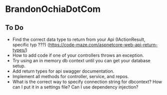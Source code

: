 # BrandonOchiaDotCom

## To Do
* Find the correct data type to return from your Api (IActionResult, specific typ ???) (https://code-maze.com/aspnetcore-web-api-return-types/)
* How to add code if one of your controllers throws an exception.
* Try using an in memory db context until you can get your database setup.
* Add return types for api swagger documentation.
* Implement all methods for controller, service, and repos.
* What is the correct way to specify connection string for dbcontext? How can I put it in a settings file? Can I use dependency injection?
